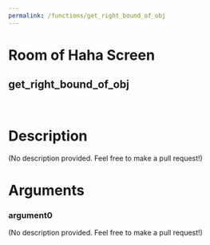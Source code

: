 ```yaml
---
permalink: /functions/get_right_bound_of_obj
---
```

# Room of Haha Screen  
## get_right_bound_of_obj  
&nbsp;  
# Description  
(No description provided. Feel free to make a pull request!) 
&nbsp;  
# Arguments
### argument0
(No description provided. Feel free to make a pull request!)
&nbsp;  


